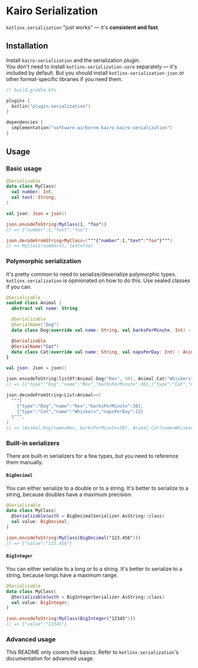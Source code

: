 # Kairo Serialization

`kotlinx.serialization` "just works" — it's **consistent and fast**.

## Installation

Install `kairo-serialization` and the serialization plugin.\
You don't need to install `kotlinx-serialization-core` separately —
it's included by default.
But you should install `kotlinx-serialization-json` or other format-specific libraries if you need them.

```kotlin
// build.gradle.kts

plugins {
  kotlin("plugin.serialization")
}

dependencies {
  implementation("software.airborne.kairo:kairo-serialization")
}
```

## Usage

### Basic usage

```kotlin
@Serializable
data class MyClass(
  val number: Int,
  val text: String,
)

val json: Json = json()

json.encodeToString(MyClass(1, "foo"))
// => {"number":1,"text":"foo"}

json.decodeFromString<MyClass>("""{"number":1,"text":"foo"}""")
// => MyClass(number=1, text=foo)
```

### Polymorphic serialization

It's pretty common to need to serialize/deserialize polymorphic types.
`kotlinx.serialization` is opinionated on how to do this.
Use sealed classes if you can.

```kotlin
@Serializable
sealed class Animal {
  abstract val name: String

  @Serializable
  @SerialName("Dog")
  data class Dog(override val name: String, val barksPerMinute: Int) : Animal()

  @Serializable
  @SerialName("Cat")
  data class Cat(override val name: String, val napsPerDay: Int) : Animal()
}

val json: Json = json()

json.encodeToString(listOf(Animal.Dog("Rex", 30), Animal.Cat("Whiskers", 12)))
// => [{"type":"Dog","name":"Rex","barksPerMinute":30},{"type":"Cat","name":"Whiskers","napsPerDay":12}]

json.decodeFromString<List<Animal>>(
  """[
    {"type":"Dog","name":"Rex","barksPerMinute":30},
    {"type":"Cat","name":"Whiskers","napsPerDay":12}
  ]""",
)
// => [Animal.Dog(name=Rex, barksPerMinute=30), Animal.Cat(name=Whiskers, napsPerDay=12)]
```

### Built-in serializers

There are built-in serializers for a few types, but you need to reference them manually.

#### `BigDecimal`

You can either serialize to a double or to a string.
It's better to serialize to a string, because doubles have a maximum precision.

```kotlin
@Serializable
data class MyClass(
  @Serializable(with = BigDecimalSerializer.AsString::class)
  val value: BigDecimal,
)

json.encodeToString(MyClass(BigDecimal("123.456")))
// => {"value":"123.456"}
```

#### `BigInteger`

You can either serialize to a long or to a string.
It's better to serialize to a string, because longs have a maximum range.

```kotlin
@Serializable
data class MyClass(
  @Serializable(with = BigIntegerSerializer.AsString::class)
  val value: BigInteger,
)

json.encodeToString(MyClass(BigInteger("12345")))
// => {"value":"12345"}
```

### Advanced usage

This README only covers the basics.
Refer to `kotlinx.serialization`'s documentation for advanced usage.
